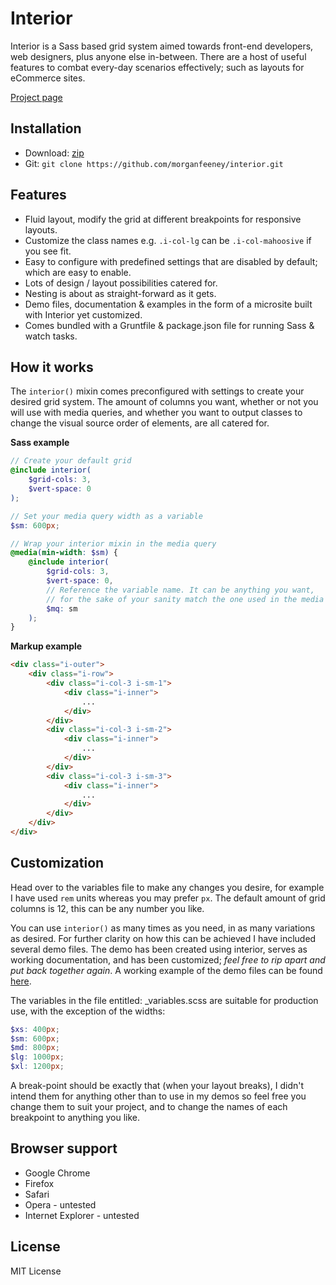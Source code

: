 # Interior

Interior is a Sass based grid system aimed towards front-end developers, web designers, plus anyone else in-between. There are a host of useful features to combat every-day scenarios effectively; such as layouts for eCommerce sites.

[Project page](http://interiorsystem.co.uk)

## Installation

* Download: [zip](https://github.com/morganfeeney/interior/archive/gh-pages.zip)
* Git: `git clone https://github.com/morganfeeney/interior.git`

## Features

* Fluid layout, modify the grid at different breakpoints for responsive layouts.
* Customize the class names e.g. `.i-col-lg` can be `.i-col-mahoosive` if you see fit.
* Easy to configure with predefined settings that are disabled by default; which are easy to enable.
* Lots of design / layout possibilities catered for.
* Nesting is about as straight-forward as it gets.
* Demo files, documentation & examples in the form of a microsite built with Interior yet customized.
* Comes bundled with a Gruntfile & package.json file for running Sass & watch tasks.

## How it works

The `interior()` mixin comes preconfigured with settings to create your desired grid system. The amount of columns you want, whether or not you will use with media queries, and whether you want to output classes to change the visual source order of elements, are all catered for.

**Sass example**

```scss
// Create your default grid
@include interior(
    $grid-cols: 3,
    $vert-space: 0
);

// Set your media query width as a variable
$sm: 600px;

// Wrap your interior mixin in the media query
@media(min-width: $sm) {
    @include interior(
        $grid-cols: 3,
        $vert-space: 0,
        // Reference the variable name. It can be anything you want, 
        // for the sake of your sanity match the one used in the media query.
        $mq: sm
    );  
}
```

**Markup example**

```html
<div class="i-outer">
    <div class="i-row">
        <div class="i-col-3 i-sm-1">
            <div class="i-inner">
                ...
            </div>
        </div>
        <div class="i-col-3 i-sm-2">
            <div class="i-inner">
                ...
            </div>
        </div>
        <div class="i-col-3 i-sm-3">
            <div class="i-inner">
                ...
            </div>
        </div>
    </div>
</div>
```

## Customization

Head over to the variables file to make any changes you desire, for example I have used `rem` units whereas you may prefer `px`. The default amount of grid columns is 12, this can be any number you like.

You can use `interior()` as many times as you need, in as many variations as desired. For further clarity on how this can be achieved I have included several demo files. The demo has been created using interior, serves as working documentation, and has been customized; _feel free to rip apart and put back together again_. A working example of the demo files can be found [here](http://interiorsystem.co.uk).

The variables in the file entitled: _variables.scss are suitable for production use, with the exception of the widths:

```scss
$xs: 400px;
$sm: 600px;
$md: 800px;
$lg: 1000px;
$xl: 1200px;
```
A break-point should be exactly that (when your layout breaks), I didn't intend them for anything other than to use in my demos so feel free you change them to suit your project, and to change the names of each breakpoint to anything you like.

## Browser support

* Google Chrome
* Firefox
* Safari
* Opera - untested
* Internet Explorer - untested

## License

MIT License
